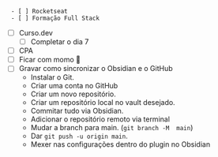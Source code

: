 	 - [ ] Rocketseat
	 - [ ] Formação Full Stack
 - [ ] Curso.dev
	 - [ ] Completar o dia 7
 - [ ] CPA
 - [ ] Ficar com momo 💞
 - [ ] Gravar como sincronizar o Obsidian e o GitHub
	 - Instalar o Git.
	 - Criar uma conta no GitHub
	 - Criar um novo repositório.
	 - Criar um repositório local no vault desejado.
	 - Commitar tudo via Obsidian.
	 - Adicionar o repositório remoto via terminal
	 - Mudar a branch para main. (`git branch -M  main`)
	 - Dar `git push -u origin main`.
	 - Mexer nas configurações dentro do plugin no Obsidian